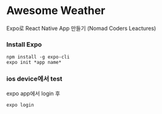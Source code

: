 # Awesome Weather

Expo로 React Native App 만들기 (Nomad Coders Leactures)

### Install Expo

```
npm install -g expo-cli
expo init *app name*
```

### ios device에서 test

expo app에서 login 후

```
expo login
```
